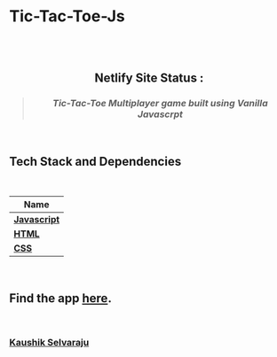 # Tic-Tac-Toe-Js
<br>

<div align="center">
<br>

## Netlify Site Status :

> ### _Tic-Tac-Toe Multiplayer game built using Vanilla Javascrpt_

</div>

<br>

## Tech Stack and Dependencies

<br>

| <div align ="center">Name </div>                     |
| ---------------------------------------------------- |
| **[Javascript](https://www.javascript.com/)**        |
| **[HTML](https://www.w3schools.com/css/)**           |
| **[CSS](https://html.com/)**                         |

<br>

## Find the app [here](https://ttt-js.netlify.app/).

<br>

### [**Kaushik Selvaraju**](https://github.com/Kaushikselvaraju)
